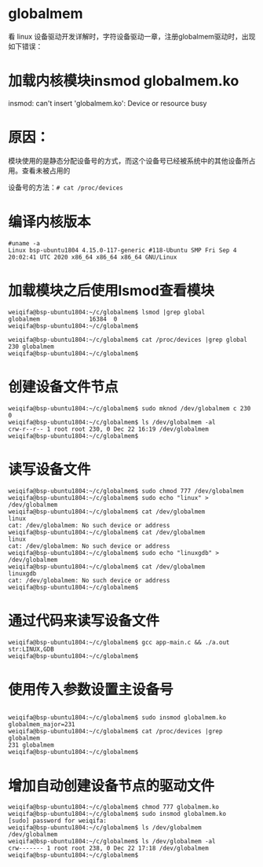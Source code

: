 # globalmem

看 linux 设备驱动开发详解时，字符设备驱动一章，注册globalmem驱动时，出现如下错误：

# 加载内核模块insmod globalmem.ko
insmod: can't insert 'globalmem.ko': Device or resource busy
 

# 原因：

模块使用的是静态分配设备号的方式，而这个设备号已经被系统中的其他设备所占用。查看未被占用的

设备号的方法：`# cat /proc/devices`

# 编译内核版本
```
#uname -a
Linux bsp-ubuntu1804 4.15.0-117-generic #118-Ubuntu SMP Fri Sep 4 20:02:41 UTC 2020 x86_64 x86_64 x86_64 GNU/Linux

```

# 加载模块之后使用lsmod查看模块
```
weiqifa@bsp-ubuntu1804:~/c/globalmem$ lsmod |grep global
globalmem              16384  0
weiqifa@bsp-ubuntu1804:~/c/globalmem$

weiqifa@bsp-ubuntu1804:~/c/globalmem$ cat /proc/devices |grep global
230 globalmem
weiqifa@bsp-ubuntu1804:~/c/globalmem$
```

# 创建设备文件节点
```
weiqifa@bsp-ubuntu1804:~/c/globalmem$ sudo mknod /dev/globalmem c 230 0
weiqifa@bsp-ubuntu1804:~/c/globalmem$ ls /dev/globalmem -al
crw-r--r-- 1 root root 230, 0 Dec 22 16:19 /dev/globalmem
weiqifa@bsp-ubuntu1804:~/c/globalmem$
```

# 读写设备文件
```
weiqifa@bsp-ubuntu1804:~/c/globalmem$ sudo chmod 777 /dev/globalmem
weiqifa@bsp-ubuntu1804:~/c/globalmem$ sudo echo "linux" > /dev/globalmem
weiqifa@bsp-ubuntu1804:~/c/globalmem$ cat /dev/globalmem
linux
cat: /dev/globalmem: No such device or address
weiqifa@bsp-ubuntu1804:~/c/globalmem$ cat /dev/globalmem
linux
cat: /dev/globalmem: No such device or address
weiqifa@bsp-ubuntu1804:~/c/globalmem$ sudo echo "linuxgdb" > /dev/globalmem
weiqifa@bsp-ubuntu1804:~/c/globalmem$ cat /dev/globalmem
linuxgdb
cat: /dev/globalmem: No such device or address
weiqifa@bsp-ubuntu1804:~/c/globalmem$
```

# 通过代码来读写设备文件
```
weiqifa@bsp-ubuntu1804:~/c/globalmem$ gcc app-main.c && ./a.out
str:LINUX,GDB
weiqifa@bsp-ubuntu1804:~/c/globalmem$
```

# 使用传入参数设置主设备号
```

weiqifa@bsp-ubuntu1804:~/c/globalmem$ sudo insmod globalmem.ko globalmem_major=231
weiqifa@bsp-ubuntu1804:~/c/globalmem$ cat /proc/devices |grep globalmem
231 globalmem
weiqifa@bsp-ubuntu1804:~/c/globalmem$

```

# 增加自动创建设备节点的驱动文件
```
weiqifa@bsp-ubuntu1804:~/c/globalmem$ chmod 777 globalmem.ko
weiqifa@bsp-ubuntu1804:~/c/globalmem$ sudo insmod globalmem.ko
[sudo] password for weiqifa:
weiqifa@bsp-ubuntu1804:~/c/globalmem$ ls /dev/globalmem
/dev/globalmem
weiqifa@bsp-ubuntu1804:~/c/globalmem$ ls /dev/globalmem -al
crw------- 1 root root 238, 0 Dec 22 17:18 /dev/globalmem
weiqifa@bsp-ubuntu1804:~/c/globalmem$

```
